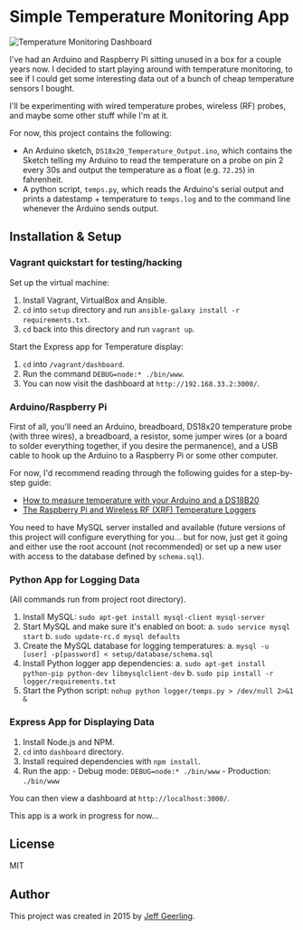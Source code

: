 # Simple Temperature Monitoring App

<img src="https://raw.githubusercontent.com/geerlingguy/temperature-monitor/master/dashboard/screenshot.png" alt="Temperature Monitoring Dashboard" />

I've had an Arduino and Raspberry Pi sitting unused in a box for a couple years now. I decided to start playing around with temperature monitoring, to see if I could get some interesting data out of a bunch of cheap temperature sensors I bought.

I'll be experimenting with wired temperature probes, wireless (RF) probes, and maybe some other stuff while I'm at it.

For now, this project contains the following:

  - An Arduino sketch, `DS18x20_Temperature_Output.ino`, which contains the Sketch telling my Arduino to read the temperature on a probe on pin 2 every 30s and output the temperature as a float (e.g. `72.25`) in fahrenheit.
  - A python script, `temps.py`, which reads the Arduino's serial output and prints a datestamp + temperature to `temps.log` and to the command line whenever the Arduino sends output.

## Installation & Setup

### Vagrant quickstart for testing/hacking

Set up the virtual machine:

  1. Install Vagrant, VirtualBox and Ansible.
  2. `cd` into `setup` directory and run `ansible-galaxy install -r requirements.txt`.
  3. `cd` back into this directory and run `vagrant up`.

Start the Express app for Temperature display:

  1. `cd` into `/vagrant/dashboard`.
  2. Run the command `DEBUG=node:* ./bin/www`.
  3. You can now visit the dashboard at `http://192.168.33.2:3000/`.

### Arduino/Raspberry Pi

First of all, you'll need an Arduino, breadboard, DS18x20 temperature probe (with three wires), a breadboard, a resistor, some jumper wires (or a board to solder everything together, if you desire the permanence), and a USB cable to hook up the Arduino to a Raspberry Pi or some other computer.

For now, I'd recommend reading through the following guides for a step-by-step guide:

  - [How to measure temperature with your Arduino and a DS18B20](http://www.tweaking4all.com/hardware/arduino/arduino-ds18b20-temperature-sensor/)
  - [The Raspberry Pi and Wireless RF (XRF) Temperature Loggers](http://www.seanlandsman.com/2013/02/the-raspberry-pi-and-wireless-rf-xrf.html)

You need to have MySQL server installed and available (future versions of this project will configure everything for you... but for now, just get it going and either use the root account (not recommended) or set up a new user with access to the database defined by `schema.sql`).

### Python App for Logging Data

(All commands run from project root directory).

  1. Install MySQL: `sudo apt-get install mysql-client mysql-server`
  2. Start MySQL and make sure it's enabled on boot:
    a. `sudo service mysql start`
    b. `sudo update-rc.d mysql defaults`
  3. Create the MySQL database for logging temperatures:
    a. `mysql -u [user] -p[password] < setup/database/schema.sql`
  4. Install Python logger app dependencies:
    a. `sudo apt-get install python-pip python-dev libmysqlclient-dev`
    b. `sudo pip install -r logger/requirements.txt`
  5. Start the Python script: `nohup python logger/temps.py > /dev/null 2>&1 &`

### Express App for Displaying Data

  1. Install Node.js and NPM.
  2. `cd` into `dashboard` directory.
  3. Install required dependencies with `npm install`.
  4. Run the app:
    - Debug mode: `DEBUG=node:* ./bin/www`
    - Production: `./bin/www`

You can then view a dashboard at `http://localhost:3000/`.

This app is a work in progress for now...

## License

MIT

## Author

This project was created in 2015 by [Jeff Geerling](http://jeffgeerling.com/).
